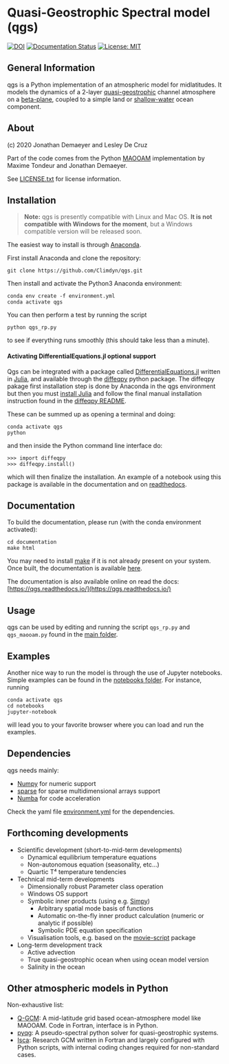
Quasi-Geostrophic Spectral model (qgs)
======================================

[![DOI](https://zenodo.org/badge/246609584.svg)](https://zenodo.org/badge/latestdoi/246609584)
[![Documentation Status](https://readthedocs.org/projects/qgs/badge/?version=latest)](https://qgs.readthedocs.io/en/latest/?badge=latest)
[![License: MIT](https://img.shields.io/badge/License-MIT-yellow.svg)](https://opensource.org/licenses/MIT)

General Information
-------------------

qgs is a Python implementation of an atmospheric model for midlatitudes.  It models the dynamics of
a 2-layer [quasi-geostrophic](https://en.wikipedia.org/wiki/Quasi-geostrophic_equations) channel
atmosphere on a [beta-plane](https://en.wikipedia.org/wiki/Beta_plane), coupled to a simple land or
[shallow-water](https://en.wikipedia.org/wiki/Shallow_water_equations) ocean component. 

About
-----

(c) 2020 Jonathan Demaeyer and Lesley De Cruz

Part of the code comes from the Python [MAOOAM](https://github.com/Climdyn/MAOOAM) implementation by Maxime Tondeur and Jonathan Demaeyer.

See [LICENSE.txt](./LICENSE.txt) for license information.

Installation
------------

> **__Note:__** qgs is presently compatible with Linux and Mac OS.
> **It is not compatible with Windows for the moment**, but a Windows compatible version will be released soon.

The easiest way to install is through [Anaconda](https://www.anaconda.com/).

First install Anaconda and clone the repository:

    git clone https://github.com/Climdyn/qgs.git

Then install and activate the Python3 Anaconda environment:

    conda env create -f environment.yml
    conda activate qgs

You can then perform a test by running the script

    python qgs_rp.py
    
to see if everything runs smoothly (this should take less than a minute).

#### Activating DifferentialEquations.jl optional support

Qgs can be integrated with a package called [DifferentialEquations.jl](https://github.com/SciML/DifferentialEquations.jl) written in [Julia](https://julialang.org/), and available through the 
[diffeqpy](https://github.com/SciML/diffeqpy) python package.
The diffeqpy pakage first installation step is done by Anaconda in the qgs environment but then you must [install Julia](https://julialang.org/downloads/) and follow the final manual installation instruction found in the [diffeqpy README](https://github.com/SciML/diffeqpy).

These can be summed up as opening a terminal and doing:
```
conda activate qgs
python
```
and then inside the Python command line interface do:

```
>>> import diffeqpy
>>> diffeqpy.install()
```
which will then finalize the installation. An example of a notebook using this package is available in the documentation and on [readthedocs](https://qgs.readthedocs.io/en/latest/files/examples/diffeq.html).


Documentation
-------------

To build the documentation, please run (with the conda environment activated):

    cd documentation
    make html

You may need to install [make](https://www.gnu.org/software/make/) if it is not already present on your system.
Once built, the documentation is available [here](./documentation/build/html/index.html).

The documentation is also available online on read the docs: [https://qgs.readthedocs.io/](https://qgs.readthedocs.io/)

Usage
-----

qgs can be used by editing and running the script `qgs_rp.py` and `qgs_maooam.py` found in the [main folder](./).


Examples
--------

Another nice way to run the model is through the use of Jupyter notebooks. 
Simple examples can be found in the [notebooks folder](./notebooks).
For instance, running 

    conda activate qgs
    cd notebooks
    jupyter-notebook
    
will lead you to your favorite browser where you can load and run the examples.

Dependencies
------------

qgs needs mainly:

   * [Numpy](https://numpy.org/) for numeric support
   * [sparse](https://sparse.pydata.org/) for sparse multidimensional arrays support
   * [Numba](https://numba.pydata.org/) for code acceleration
   
Check the yaml file [environment.yml](./environment.yml) for the dependencies.

Forthcoming developments
------------------------

* Scientific development (short-to-mid-term developments)
    + Dynamical equilibrium temperature equations
    + Non-autonomous equation (seasonality, etc...)
    + Quartic T⁴ temperature tendencies
* Technical mid-term developments
    + Dimensionally robust Parameter class operation
    + Windows OS support
    + Symbolic inner products (using e.g. [Simpy](https://www.sympy.org/))
        - Arbitrary spatial mode basis of functions
        - Automatic on-the-fly inner product calculation (numeric or analytic if possible)
        - Symbolic PDE equation specification
    + Visualisation tools, e.g. based on the [movie-script](https://github.com/jodemaey/movie-script) package
* Long-term development track
    + Active advection
    + True quasi-geostrophic ocean when using ocean model version
    + Salinity in the ocean

Other atmospheric models in Python
----------------------------------

Non-exhaustive list:

* [Q-GCM](http://q-gcm.org/): A mid-latitude grid based ocean-atmosphere model like MAOOAM. Code in Fortran,
                                interface is in Python.
* [pyqg](https://github.com/pyqg/pyqg): A pseudo-spectral python solver for quasi-geostrophic systems.
* [Isca](https://execlim.github.io/IscaWebsite/index.html): Research GCM written in Fortran and largely
            configured with Python scripts, with internal coding changes required for non-standard cases.
            
            

